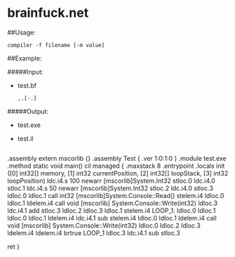 # brainfuck.net

##Usage:

  `compiler -f filename [-m value]`

##Example:

#####Input:

* test.bf

   `,.[-.]`

#####Output:

* test.exe
* test.il

  ```
.assembly extern mscorlib {}
.assembly Test
{
.ver 1:0:1:0
}
.module test.exe
.method static void main() cil managed
{
.maxstack 8
.entrypoint
.locals init ([0] int32[] memory,
[1] int32 currentPosition,
[2] int32[] loopStack,
[3] int32 loopPosition)
ldc.i4.s 100
newarr [mscorlib]System.Int32
stloc.0
ldc.i4.0
stloc.1
ldc.i4.s 50
newarr [mscorlib]System.Int32
stloc.2
ldc.i4.0
stloc.3
ldloc.0
ldloc.1
call int32 [mscorlib]System.Console::Read()
stelem.i4
ldloc.0
ldloc.1
ldelem.i4
call void [mscorlib] System.Console::Write(int32)
ldloc.3
ldc.i4.1
add
stloc.3
ldloc.2
ldloc.3
ldloc.1
stelem.i4
LOOP_1:
ldloc.0
ldloc.1
ldloc.0
ldloc.1
ldelem.i4
ldc.i4.1
sub
stelem.i4
ldloc.0
ldloc.1
ldelem.i4
call void [mscorlib] System.Console::Write(int32)
ldloc.0
ldloc.2
ldloc.3
ldelem.i4
ldelem.i4
brtrue LOOP_1
ldloc.3
ldc.i4.1
sub
stloc.3

ret
}
  ```
